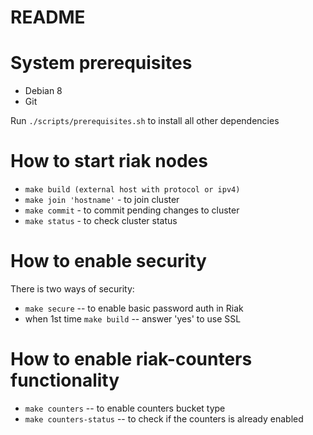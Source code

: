 # README #

# System prerequisites
- Debian 8
- Git

Run `./scripts/prerequisites.sh` to install all other dependencies

# How to start riak nodes

* `make build (external host with protocol or ipv4)`
* `make join 'hostname'` - to join cluster
* `make commit` - to commit pending changes to cluster
* `make status` - to check cluster status

# How to enable security
There is two ways of security:
* `make secure` -- to enable basic password auth in Riak
* when 1st time `make build` -- answer 'yes' to use SSL

# How to enable riak-counters functionality

* `make counters` -- to enable counters bucket type
* `make counters-status` -- to check if the counters is already enabled